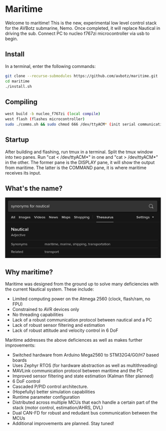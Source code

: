 # Maritime
Welcome to maritime! This is the new, experimental low level control stack
for the AVBotz submarine, Nemo. Once completed, it will replace Nautical in
driving the sub. Connect PC to nucleo f767zi microcontroller via usb to begin.

## Install

In a terminal, enter the following commands:
```sh
git clone --recurse-submodules https://github.com/avbotz/maritime.git
cd maritime
./install.sh
```

## Compiling

```sh
west build -b nucleo_f767zi (local compile)
west flash (flashes microcontroller)
sudo ./comms.sh && sudo chmod 666 /dev/ttyACM* (init serial communication)
```

## Startup

After building and flashing, run tmux in a terminal. Split the tmux window into two panes. Run "cat < /dev/ttyACM*" in one and "cat > /dev/ttyACM*" in the other. The former pane is the DISPLAY pane, it will show the output from maritime. The latter is the COMMAND pane, it is where maritime receives its input.

## What's the name?
![why-maritime-name](docs/why-maritime-name.png)

## Why maritime?
Maritime was designed from the ground up to solve many deficiencies with the current
Nautical system. These include:
* Limited computing power on the Atmega 2560 (clock, flash/ram, no FPU)
* Constrained to AVR devices only
* No threading capabilities
* Lack of a robust communication protocol between nautical and a PC
* Lack of robust sensor filtering and estimation
* Lack of robust attitude and velocity control in 6 DoF

Maritime addresses the above deficiences as well as makes further improvements:
* Switched hardware from Arduino Mega2560 to STM32G4/G0/H7 based boards
* Uses Zephyr RTOS (for hardware abstraction as well as multithreading)
* MAVLink communication protocol between maritime and the PC
* Improved sensor filtering and state estimation (Kalman filter planned)
* 6 DoF control
* Cascaded P/PID control architecture.
* (Hopefully) better simulation capabilities
* Runtime parameter configuration
* Distributed across multiple MCUs that each handle a certain part of the stack (motor control, estimation/AHRS, DVL)
* Dual CAN-FD for robust and redudant bus communication between the MCUs
* Additional improvements are planned. Stay tuned!
